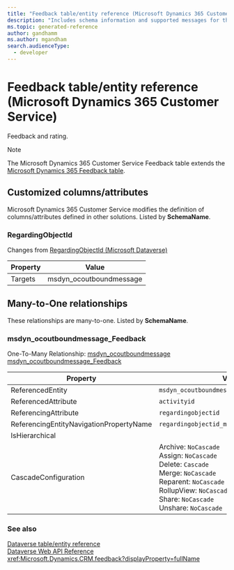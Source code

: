 ```yaml
---
title: "Feedback table/entity reference (Microsoft Dynamics 365 Customer Service)"
description: "Includes schema information and supported messages for the Feedback table/entity with Microsoft Dynamics 365 Customer Service."
ms.topic: generated-reference
author: gandhamm
ms.author: mgandham
search.audienceType: 
  - developer
---
```


# Feedback table/entity reference (Microsoft Dynamics 365 Customer Service)

Feedback and rating.

> [!NOTE]
> The Microsoft Dynamics 365 Customer Service Feedback table extends the [Microsoft Dynamics 365 Feedback table](/dynamics365/developer/reference/entities/feedback).



## Customized columns/attributes

Microsoft Dynamics 365 Customer Service modifies the definition of columns/attributes defined in other solutions. Listed by **SchemaName**.

### <a name="BKMK_RegardingObjectId"></a> RegardingObjectId

Changes from [RegardingObjectId (Microsoft Dataverse)](/power-apps/developer/data-platform/reference/entities/feedback#BKMK_RegardingObjectId)

|Property|Value|
|---|---|
|Targets|msdyn_ocoutboundmessage|


## Many-to-One relationships

These relationships are many-to-one. Listed by **SchemaName**.

### <a name="BKMK_msdyn_ocoutboundmessage_Feedback"></a> msdyn_ocoutboundmessage_Feedback

One-To-Many Relationship: [msdyn_ocoutboundmessage msdyn_ocoutboundmessage_Feedback](msdyn_ocoutboundmessage.md#BKMK_msdyn_ocoutboundmessage_Feedback)

|Property|Value|
|---|---|
|ReferencedEntity|`msdyn_ocoutboundmessage`|
|ReferencedAttribute|`activityid`|
|ReferencingAttribute|`regardingobjectid`|
|ReferencingEntityNavigationPropertyName|`regardingobjectid_msdyn_ocoutboundmessage`|
|IsHierarchical||
|CascadeConfiguration|Archive: `NoCascade`<br />Assign: `NoCascade`<br />Delete: `Cascade`<br />Merge: `NoCascade`<br />Reparent: `NoCascade`<br />RollupView: `NoCascade`<br />Share: `NoCascade`<br />Unshare: `NoCascade`|



### See also

[Dataverse table/entity reference](/power-apps/developer/data-platform/reference/about-entity-reference)  
[Dataverse Web API Reference](/power-apps/developer/data-platform/webapi/reference/about)   
<xref:Microsoft.Dynamics.CRM.feedback?displayProperty=fullName>
